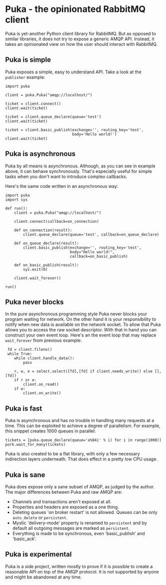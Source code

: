 Puka - the opinionated RabbitMQ client
======================================

Puka is yet-another Python client library for RabbitMQ. But as opposed
to similar libraries, it does not try to expose a generic AMQP
API. Instead, it takes an opinionated view on how the user should
interact with RabbitMQ.


Puka is simple
--------------

Puka exposes a simple, easy to understand API. Take a look at the
`publisher` example:

    import puka

    client = puka.Puka("amqp://localhost/")

    ticket = client.connect()
    client.wait(ticket)

    ticket = client.queue_declare(queue='test')
    client.wait(ticket)

    ticket = client.basic_publish(exchange='', routing_key='test',
                                  body='Hello world!')
    client.wait(ticket)


Puka is asynchronous
--------------------

Puka by all means is asynchronous. Although, as you can see in example
above, it can behave synchronously. That's especially useful for
simple tasks when you don't want to introduce complex callbacks.

Here's the same code written in an asynchronous way:

    import puka
    import sys

    def run():
        client = puka.Puka("amqp://localhost/")

        client.connect(callback=on_connection)

        def on_connection(result):
            client.queue_declare(queue='test', callback=on_queue_declare)

        def on_queue_declare(result):
            client.basic_publish(exchange='', routing_key='test',
                                 body="Hello world!",
                                 callback=on_basic_publish)

        def on_basic_publish(result):
            sys.exit(0)

        client.wait_forever()

    run()


Puka never blocks
-----------------

In the pure asynchronous programming style Puka never blocks your
program waiting for network. On the other hand it is your
responsibility to notify when new data is available on the network
socket. To allow that Puka allows you to access the raw socket
descriptor. With that in hand you can construct your own event
loop. Here's an the event loop that may replace `wait_forever` from
previous example:

     fd = client.fileno()
     while True:
        while client.handle_data():
            pass

        r, w, e = select.select([fd],[fd] if client.needs_write() else [], [fd])
        if r or e:
            client.on_read()
        if w:
            client.on_write()


Puka is fast
------------

Puka is asynchronous and has no trouble in handling many requests at a
time. This can be exploited to achieve a degree of parallelism. For
example, this snippet creates 1000 queues in parallel:

    tickets = [puka.queue_declare(queue='a%04i' % i) for i in range(1000)]
    pork.wait_for_many(tickets)


Puka is also created to be a flat library, with only a few necessary
indirection layers underneath. That does effect in a pretty low CPU
usage.


Puka is sane
------------

Puka does expose only a sane subset of AMQP, as judged by the
author. The major differences between Puka and raw AMQP are:

 - Channels and transactions aren't exposed at all.
 - Properties and headers are exposed as a one thing.
 - Deleting queues 'on broker restart' is not allowed. Queues can be
   only `auto_delete` or `persistent`.
 - Mystic 'delivery-mode' property is renamed to `persistent` and by default
   all outgoing messages are marked as `persistent`.
 - Everything is made to be synchronous, even 'basic_publish' and 'basic_ack'.



Puka is experimental
--------------------

Puka is a side project, written mostly to prove if it is possible to
create a reasonable API on top of the AMQP protocol. It is not
supported by anyone and might be abandoned at any time.

